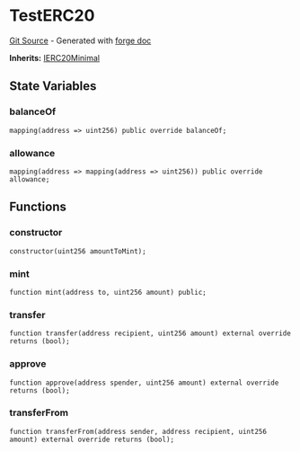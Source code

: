 # TestERC20
[Git Source](https://github.com/uniswap/v4-core/blob/80311e34080fee64b6fc6c916e9a51a437d0e482/src/test/TestERC20.sol) - Generated with [forge doc](https://book.getfoundry.sh/reference/forge/forge-doc)

**Inherits:**
[IERC20Minimal](contracts/v4/reference/core/interfaces/IERC20Minimal.md)


## State Variables
### balanceOf

```solidity
mapping(address => uint256) public override balanceOf;
```


### allowance

```solidity
mapping(address => mapping(address => uint256)) public override allowance;
```


## Functions
### constructor


```solidity
constructor(uint256 amountToMint);
```

### mint


```solidity
function mint(address to, uint256 amount) public;
```

### transfer


```solidity
function transfer(address recipient, uint256 amount) external override returns (bool);
```

### approve


```solidity
function approve(address spender, uint256 amount) external override returns (bool);
```

### transferFrom


```solidity
function transferFrom(address sender, address recipient, uint256 amount) external override returns (bool);
```

